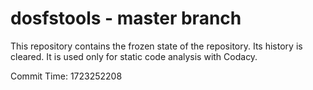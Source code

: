 # dosfstools - master branch

This repository contains the frozen state of the repository.
Its history is cleared. It is used only for static code
analysis with Codacy.

Commit Time: 1723252208